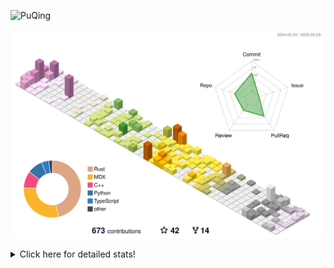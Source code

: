 ![PuQing](https://user-images.githubusercontent.com/27223114/171565019-9a56fae6-b08b-421f-99db-7e830da42371.png)

![](./profile-3d-contrib/profile-season-animate.svg)

<details>
<summary>Click here for detailed stats!</summary>

<!--START_SECTION:waka-->
![Lines of code](https://img.shields.io/badge/From%20Hello%20World%20I%27ve%20Written-2.1%20million%20lines%20of%20code-blue)

**🐱 My GitHub Data** 

> 📦 439.8 kB Used in GitHub's Storage 
 > 
> 🏆 122 Contributions in the Year 2025
 > 
> 🚫 Not Opted to Hire
 > 
> 📜 45 Public Repositories 
 > 
> 🔑 33 Private Repositories 
 > 
**I'm an Early 🐤** 

```text
🌞 Morning                661 commits         ██░░░░░░░░░░░░░░░░░░░░░░░   07.38 % 
🌆 Daytime                3976 commits        ███████████░░░░░░░░░░░░░░   44.37 % 
🌃 Evening                2115 commits        ██████░░░░░░░░░░░░░░░░░░░   23.60 % 
🌙 Night                  2210 commits        ██████░░░░░░░░░░░░░░░░░░░   24.66 % 
```


📊 **This Week I Spent My Time On** 

```text
💬 Programming Languages: 
Other                    9 hrs               ██████░░░░░░░░░░░░░░░░░░░   24.14 % 
TeX                      5 hrs 7 mins        ███░░░░░░░░░░░░░░░░░░░░░░   13.72 % 
CLI                      4 hrs 56 mins       ███░░░░░░░░░░░░░░░░░░░░░░   13.23 % 
Python                   2 hrs 34 mins       ██░░░░░░░░░░░░░░░░░░░░░░░   06.90 % 
Org                      2 hrs 13 mins       █░░░░░░░░░░░░░░░░░░░░░░░░   05.95 % 

🔥 Editors: 
Arc                      16 hrs 26 mins      ███████████░░░░░░░░░░░░░░   44.03 % 
VS Code                  11 hrs 4 mins       ███████░░░░░░░░░░░░░░░░░░   29.68 % 
Ghostty                  4 hrs 56 mins       ███░░░░░░░░░░░░░░░░░░░░░░   13.23 % 
Telegram                 2 hrs 23 mins       ██░░░░░░░░░░░░░░░░░░░░░░░   06.39 % 
NetEaseMusic             48 mins             █░░░░░░░░░░░░░░░░░░░░░░░░   02.18 % 

💻 Operating System: 
Mac                      31 hrs 26 mins      █████████████████████░░░░   84.20 % 
WSL                      4 hrs 9 mins        ███░░░░░░░░░░░░░░░░░░░░░░   11.15 % 
Linux                    1 hr 44 mins        █░░░░░░░░░░░░░░░░░░░░░░░░   04.65 % 
```


<!--END_SECTION:waka-->
</details>
